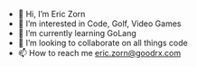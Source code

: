 - 👋 Hi, I’m Eric Zorn
- 👀 I’m interested in Code, Golf, Video Games
- 🌱 I’m currently learning GoLang
- 💞️ I’m looking to collaborate on all things code
- 📫 How to reach me eric.zorn@goodrx.com

<!---
ericzorngoodrx/ericzorngoodrx is a ✨ special ✨ repository because its `README.md` (this file) appears on your GitHub profile.
You can click the Preview link to take a look at your changes.
--->
